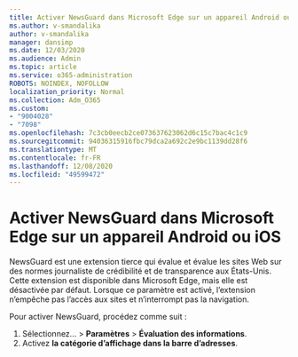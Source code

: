 ```yaml
---
title: Activer NewsGuard dans Microsoft Edge sur un appareil Android ou iOS
ms.author: v-smandalika
author: v-smandalika
manager: dansimp
ms.date: 12/03/2020
ms.audience: Admin
ms.topic: article
ms.service: o365-administration
ROBOTS: NOINDEX, NOFOLLOW
localization_priority: Normal
ms.collection: Adm_O365
ms.custom:
- "9004028"
- "7098"
ms.openlocfilehash: 7c3cb0eecb2ce073637623062d6c15c7bac4c1c9
ms.sourcegitcommit: 94036315916fbc79dca2a692c2e9bc1139dd28f6
ms.translationtype: MT
ms.contentlocale: fr-FR
ms.lasthandoff: 12/08/2020
ms.locfileid: "49599472"
---
```

# <a name="turn-on-newsguard-in-microsoft-edge-on-an-android-or-ios-device"></a>Activer NewsGuard dans Microsoft Edge sur un appareil Android ou iOS

NewsGuard est une extension tierce qui évalue et évalue les sites Web sur des normes journaliste de crédibilité et de transparence aux États-Unis. Cette extension est disponible dans Microsoft Edge, mais elle est désactivée par défaut. Lorsque ce paramètre est activé, l’extension n’empêche pas l’accès aux sites et n’interrompt pas la navigation.

Pour activer NewsGuard, procédez comme suit :
1. Sélectionnez... > **Paramètres**  >  **Évaluation des informations**.
2. Activez **la catégorie d’affichage dans la barre d’adresses**.